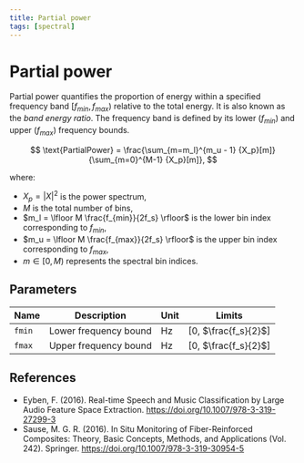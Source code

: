 ```yaml
---
title: Partial power
tags: [spectral]
---
```


# Partial power

Partial power quantifies the proportion of energy within a specified frequency band $[f_{min}, f_{max})$ relative to the total energy. It is also known as the *band energy ratio*.
The frequency band is defined by its lower ($f_{min}$) and upper ($f_{max}$) frequency bounds.

$$
\text{PartialPower} = \frac{\sum_{m=m_l}^{m_u - 1} {X_p}[m]}{\sum_{m=0}^{M-1} {X_p}[m]},
$$

where:

- $X_p = |X|^2$ is the power spectrum,
- $M$ is the total number of bins,
- $m_l = \lfloor M \frac{f_{min}}{2f_s} \rfloor$ is the lower bin index corresponding to $f_{min}$,
- $m_u = \lfloor M \frac{f_{max}}{2f_s} \rfloor$ is the upper bin index corresponding to $f_{max}$,
- $m \in [0, M)$ represents the spectral bin indices.

## Parameters

| Name     | Description           | Unit  | Limits               |
|----------|-----------------------|-------|----------------------|
| `fmin`   | Lower frequency bound | Hz    | [0, $\frac{f_s}{2}$] |
| `fmax`   | Upper frequency bound | Hz    | [0, $\frac{f_s}{2}$] |

## References

- Eyben, F. (2016). Real-time Speech and Music Classification by Large Audio Feature Space Extraction. https://doi.org/10.1007/978-3-319-27299-3
- Sause, M. G. R. (2016). In Situ Monitoring of Fiber-Reinforced Composites: Theory, Basic Concepts, Methods, and Applications (Vol. 242). Springer. https://doi.org/10.1007/978-3-319-30954-5
